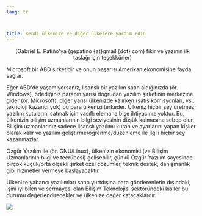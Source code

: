 ```yaml
---
lang: tr



title: Kendi ülkenize ve diğer ülkelere yardım edin
---
```


<center>(Gabriel E. Patiño'ya (gepatino {at}gmail {dot} com) fikir ve yazının ilk taslağı için teşekkürler)</center>

Microsoft bir ABD şirketidir ve onun başarısı Amerikan ekonomisine fayda sağlar.

Eğer ABD'de yaşamıyorsanız, lisanslı bir yazılım satın aldığınızda (ör. Windows), ödediğiniz paranın yarısı doğrudan yazılım şirketinin merkezine gider (ör. Microsoft): diğer yarısı ülkenizde kalırken (satış komisyonları, vs.: teknoloji kazancı yok) bu para ülkenizi terkeder. Ülkeniz hiçbir şey üretmez; yazılım kutularını satmak için vasıflı elemana bişe ihtiyacınız yoktur. Bu, ülkenizin bilişim uzmanlarının bilgi seviyesinin düşük kalmasına sebep olur. Bilişim uzmanlarınız sadece lisanslı yazılımı kuran ve ayarlarını yapan kişiler olarak kalır ve yazılım geliştirme/öğrenme/düzenleme ile ilgili hiçbir şey kazanmazlar.

Özgür Yazılım ile (ör. GNU/Linux), ülkenizin ekonomisi (ve Bilişim Uzmanlarının bilgi ve tecrübesi) gelişebilir, çünkü Özgür Yazılım sayesinde birçok küçük/orta ölçekli şirket özel çözümler, teknik destek, danışmanlık gibi hizmetler vermeye başlayacaktır.

Ülkenize yabancı yazılımları satıp yurtdışına para gönderenlerin dışındaki, işini iyi bilen ve sermayesi olan Bilişim Teknolojisi sektöründeki kişiler bu durumu değerlendirecekler ve ülkenize değer katacaklardır.

<img src="Images/earth.png" />




